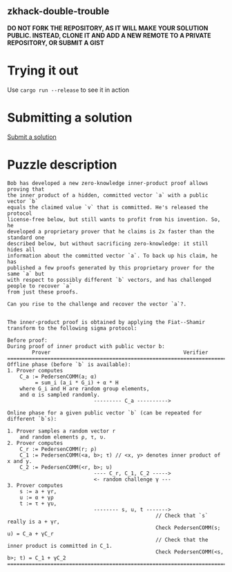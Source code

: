zkhack-double-trouble
-------------------

**DO NOT FORK THE REPOSITORY, AS IT WILL MAKE YOUR SOLUTION PUBLIC. INSTEAD, CLONE IT AND ADD A NEW REMOTE TO A PRIVATE REPOSITORY, OR SUBMIT A GIST**

Trying it out
=============

Use `cargo run --release` to see it in action

Submitting a solution
=====================

[Submit a solution](https://xng1lsio92y.typeform.com/to/kGf4qdc1)

Puzzle description
==================

```
Bob has developed a new zero-knowledge inner-product proof allows proving that
the inner product of a hidden, committed vector `a` with a public vector `b`
equals the claimed value `v` that is committed. He's released the protocol
license-free below, but still wants to profit from his invention. So, he
developed a proprietary prover that he claims is 2x faster than the standard one
described below, but without sacrificing zero-knowledge: it still hides all
information about the committed vector `a`. To back up his claim, he has
published a few proofs generated by this proprietary prover for the same `a` but
with respect to possibly different `b` vectors, and has challenged people to recover `a`
from just these proofs.

Can you rise to the challenge and recover the vector `a`?.


The inner-product proof is obtained by applying the Fiat--Shamir transform to the following sigma protocol:

Before proof:
During proof of inner product with public vector b:
        Prover                                           Verifier
=================================================================================================
Offline phase (before `b` is available):
1. Prover computes 
    C_a := PedersenCOMM(a; α) 
         = sum_i (a_i * G_i) + α * H
    where G_i and H are random group elements, 
    and α is sampled randomly.
                            --------- C_a ---------->

Online phase for a given public vector `b` (can be repeated for different `b`s):

1. Prover samples a random vector r
    and random elements ρ, τ, υ.
2. Prover computes 
    C_r := PedersenCOMM(r; ρ)
    C_1 := PedersenCOMM(<a, b>; τ) // <x, y> denotes inner product of x and y.
    C_2 := PedersenCOMM(<r, b>; υ)
                            ---- C_r, C_1, C_2 ----->
                            <- random challenge γ ---
3. Prover computes 
    s := a + γr,
    u := α + γρ
    t := τ + γυ,
                            -------- s, u, t ------->
                                                // Check that `s` really is a + γr,
                                                Check PedersenCOMM(s; u) = C_a + γC_r
                                                // Check that the inner product is committed in C_1.
                                                Check PedersenCOMM(<s, b>; t) = C_1 + γC_2
==================================================================================================
```
